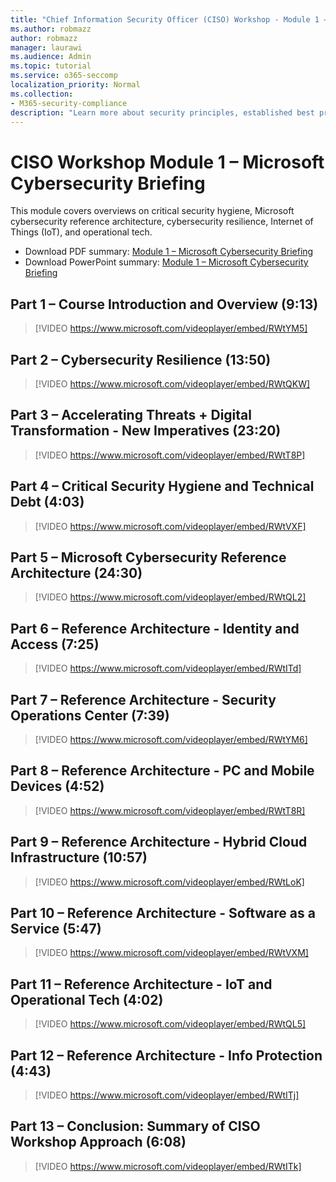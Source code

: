 ```yaml
---
title: "Chief Information Security Officer (CISO) Workshop - Module 1 – Microsoft Cybersecurity Briefing"
ms.author: robmazz
author: robmazz
manager: laurawi
ms.audience: Admin
ms.topic: tutorial
ms.service: o365-seccomp
localization_priority: Normal
ms.collection:
- M365-security-compliance
description: "Learn more about security principles, established best practices, and emerging best practices for modernizing your organization."
---
```


# CISO Workshop Module 1 – Microsoft Cybersecurity Briefing

This module covers overviews on critical security hygiene, Microsoft cybersecurity reference architecture, cybersecurity resilience, Internet of Things (IoT), and operational tech.

- Download PDF summary: [Module 1 – Microsoft Cybersecurity Briefing](media/ciso-workshop-1-cybersecurity-briefing.pdf)
- Download PowerPoint summary: [Module 1 – Microsoft Cybersecurity Briefing](https://docs.microsoft.com/office365/securitycompliance/media/ciso-workshop-1-cybersecurity-briefing.pptx)

## Part 1 – Course Introduction and Overview (9:13)

> [!VIDEO https://www.microsoft.com/videoplayer/embed/RWtYM5]

## Part 2 – Cybersecurity Resilience (13:50)

> [!VIDEO https://www.microsoft.com/videoplayer/embed/RWtQKW]

## Part 3 – Accelerating Threats + Digital Transformation - New Imperatives (23:20)

> [!VIDEO https://www.microsoft.com/videoplayer/embed/RWtT8P]

## Part 4 – Critical Security Hygiene and Technical Debt (4:03)

> [!VIDEO https://www.microsoft.com/videoplayer/embed/RWtVXF]

## Part 5 – Microsoft Cybersecurity Reference Architecture (24:30)

> [!VIDEO https://www.microsoft.com/videoplayer/embed/RWtQL2]

## Part 6 – Reference Architecture - Identity and Access (7:25)

> [!VIDEO https://www.microsoft.com/videoplayer/embed/RWtITd]

## Part 7 – Reference Architecture - Security Operations Center (7:39)

> [!VIDEO https://www.microsoft.com/videoplayer/embed/RWtYM6]

## Part 8 – Reference Architecture - PC and Mobile Devices (4:52)

> [!VIDEO https://www.microsoft.com/videoplayer/embed/RWtT8R]

## Part 9 – Reference Architecture - Hybrid Cloud Infrastructure (10:57)

> [!VIDEO https://www.microsoft.com/videoplayer/embed/RWtLoK]

## Part 10 – Reference Architecture - Software as a Service (5:47)

> [!VIDEO https://www.microsoft.com/videoplayer/embed/RWtVXM]

## Part 11 – Reference Architecture - IoT and Operational Tech (4:02)

> [!VIDEO https://www.microsoft.com/videoplayer/embed/RWtQL5]

## Part 12 – Reference Architecture - Info Protection (4:43)

> [!VIDEO https://www.microsoft.com/videoplayer/embed/RWtITj]

## Part 13 – Conclusion: Summary of CISO Workshop Approach (6:08)

> [!VIDEO https://www.microsoft.com/videoplayer/embed/RWtITk]